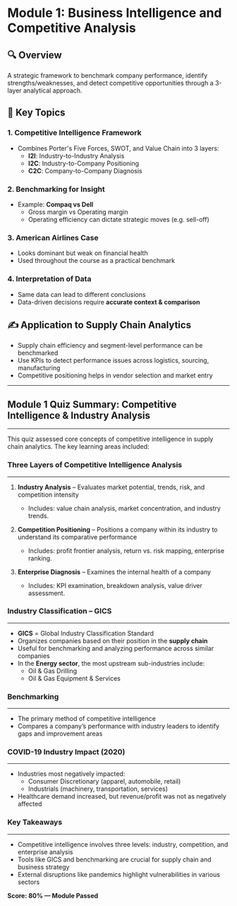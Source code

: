 # Module 1: Business Intelligence and Competitive Analysis

## 🔍 Overview
A strategic framework to benchmark company performance, identify strengths/weaknesses, and detect competitive opportunities through a 3-layer analytical approach.

## 🧠 Key Topics

### 1. Competitive Intelligence Framework
- Combines Porter's Five Forces, SWOT, and Value Chain into 3 layers:
  - **I2I**: Industry-to-Industry Analysis
  - **I2C**: Industry-to-Company Positioning
  - **C2C**: Company-to-Company Diagnosis

### 2. Benchmarking for Insight
- Example: **Compaq vs Dell**
  - Gross margin vs Operating margin
  - Operating efficiency can dictate strategic moves (e.g. sell-off)

### 3. American Airlines Case
- Looks dominant but weak on financial health
- Used throughout the course as a practical benchmark

### 4. Interpretation of Data
- Same data can lead to different conclusions
- Data-driven decisions require **accurate context & comparison**

## ✍️ Application to Supply Chain Analytics
- Supply chain efficiency and segment-level performance can be benchmarked
- Use KPIs to detect performance issues across logistics, sourcing, manufacturing
- Competitive positioning helps in vendor selection and market entry

---

## Module 1 Quiz Summary: Competitive Intelligence & Industry Analysis
---

This quiz assessed core concepts of competitive intelligence in supply chain analytics. The key learning areas included:

### Three Layers of Competitive Intelligence Analysis
---

1. **Industry Analysis** – Evaluates market potential, trends, risk, and competition intensity  
   - Includes: value chain analysis, market concentration, and industry trends.

2. **Competition Positioning** – Positions a company within its industry to understand its comparative performance  
   - Includes: profit frontier analysis, return vs. risk mapping, enterprise ranking.

3. **Enterprise Diagnosis** – Examines the internal health of a company  
   - Includes: KPI examination, breakdown analysis, value driver assessment.

### Industry Classification – GICS
---

- **GICS** = Global Industry Classification Standard
- Organizes companies based on their position in the **supply chain**
- Useful for benchmarking and analyzing performance across similar companies
- In the **Energy sector**, the most upstream sub-industries include:
  - Oil & Gas Drilling
  - Oil & Gas Equipment & Services

### Benchmarking
---

- The primary method of competitive intelligence
- Compares a company’s performance with industry leaders to identify gaps and improvement areas

### COVID-19 Industry Impact (2020)
---

- Industries most negatively impacted:
  - Consumer Discretionary (apparel, automobile, retail)
  - Industrials (machinery, transportation, services)
- Healthcare demand increased, but revenue/profit was not as negatively affected

### Key Takeaways
---

- Competitive intelligence involves three levels: industry, competition, and enterprise analysis
- Tools like GICS and benchmarking are crucial for supply chain and business strategy
- External disruptions like pandemics highlight vulnerabilities in various sectors

**Score: 80% — Module Passed**
